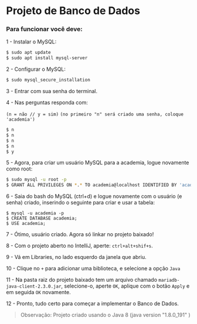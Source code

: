 # **Projeto de Banco de Dados**

### Para funcionar você deve:

1 - Instalar o MySQL:

```sh
$ sudo apt update
$ sudo apt install mysql-server
```

2 - Configurar o MySQL:

```sh
$ sudo mysql_secure_installation
```

3 - Entrar com sua senha do terminal.

4 - Nas perguntas responda com:

`(n = não // y = sim)`
`(no primeiro "n" será criado uma senha, coloque 'academia')`


```sh
$ n
$ n
$ n
$ n
$ y
```

5 - Agora, para criar um usuário MySQL para a academia, logue novamente como root:

```sh
$ sudo mysql -u root -p
$ GRANT ALL PRIVILEGES ON *.* TO academia@localhost IDENTIFIED BY 'academia' WITH GRANT OPTION;
```

6 - Saia do bash do MySQL (ctrl+d) e logue novamente com o usuário (e senha) criado, inserindo o seguinte para criar e usar a tabela:

```
$ mysql -u academia -p
$ CREATE DATABASE academia;
$ USE academia;
```

7 - Ótimo, usuário criado. Agora só linkar no projeto baixado!

8 - Com o projeto aberto no IntelliJ, aperte: ``ctrl+alt+shif+s``.

9 - Vá em Libraries, no lado esquerdo da janela que abriu.

10 - Clique no ``+`` para adicionar uma biblioteca, e selecione a opção ``Java``

11 - Na pasta raiz do projeto baixado tem um arquivo chamado ``mariadb-java-client-2.3.0.jar``, selecione-o, aperte ``OK``, aplique com o botão ``Apply`` e em seguida ``OK`` novamente.

12 - Pronto, tudo certo para começar a implementar o Banco de Dados.


> Observação: Projeto criado usando o Java 8 (java version "1.8.0_191"
)